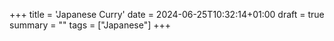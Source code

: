 +++
title = 'Japanese Curry'
date = 2024-06-25T10:32:14+01:00
draft = true
summary = ""
tags = ["Japanese"]
+++
